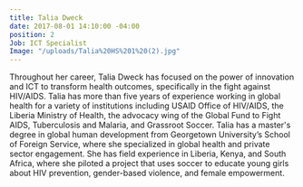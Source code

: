 ```yaml
---
title: Talia Dweck
date: 2017-08-01 14:10:00 -04:00
position: 2
Job: ICT Specialist
Image: "/uploads/Talia%20HS%201%20(2).jpg"
---
```


Throughout her career, Talia Dweck has focused on the power of innovation and ICT to transform health outcomes, specifically in the fight against HIV/AIDS. Talia has more than five years of experience working in global health for a variety of institutions including USAID Office of HIV/AIDS, the Liberia Ministry of Health, the advocacy wing of the Global Fund to Fight AIDS, Tuberculosis and Malaria, and Grassroot Soccer. Talia has a master's degree in global human development from Georgetown University’s School of Foreign Service, where she specialized in global health and private sector engagement. She has field experience in Liberia, Kenya, and South Africa, where she piloted a project that uses soccer to educate young girls about HIV prevention, gender-based violence, and female empowerment. 